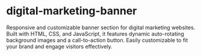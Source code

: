 # digital-marketing-banner
Responsive and customizable banner section for digital marketing websites. Built with HTML, CSS, and JavaScript, it features dynamic auto-rotating background images and a call-to-action button. Easily customizable to fit your brand and engage visitors effectively.
